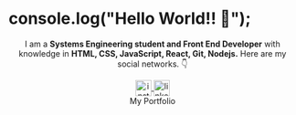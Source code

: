 # console.log("Hello World!! 👋");


<p align="center">I am a <strong>Systems Engineering student and Front End Developer</strong> with knowledge in <strong> HTML, CSS, JavaScript, React, Git, Nodejs.</strong> Here are my social networks. 👇</p>
<p align="center">
<a href="https://www.instagram.com/martinmorondo/" target="blank">
    <img align="center" src="https://cdn.jsdelivr.net/npm/simple-icons@3.0.1/icons/instagram.svg" alt="instagram-profile" height="28px" width="28px" />
  </a>
 <a href="https://www.linkedin.com/in/martin-morondo/" target="blank">
    <img align="center" src="https://cdn.jsdelivr.net/npm/simple-icons@3.0.1/icons/linkedin.svg" alt="linkedin-profile" height="28px" width="28px" />
  </a>
    <br />
<a href="https://martinmorondo.github.io/" target="blank" style = "text-decoration: none">My Portfolio
<!--     <img align="center" src="" alt="facebook-profile" height="28px" width="28px" /> -->
  </a>
    
    
    
    
    
  
